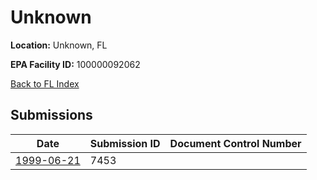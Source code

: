 # Unknown

**Location:** Unknown, FL

**EPA Facility ID:** 100000092062

[Back to FL Index](../../index.md)

## Submissions

| Date | Submission ID | Document Control Number |
|------|--------------|-------------------------|
| [1999-06-21](submissions/7453.md) | 7453 |  |
